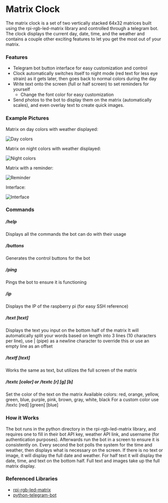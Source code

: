 # Matrix Clock

The matrix clock is a set of two vertically stacked 64x32 matrices built using the rpi-rgb-led-matrix library and controlled through a telegram bot. The clock displays the current day, date, time, and the weather and contains a couple other exciting features to let you get the most out of your matrix.

### Features
- Telegram bot button interface for easy customization and control
- Clock automatically switches itself to night mode (red text for less eye strain) as it gets later, then goes back to normal colors during the day
- Write text onto the screen (full or half screen) to set reminders for yourself
	- Change the font color for easy customization
- Send photos to the bot to display them on the matrix (automatically scales), and even overlay text to create quick images.

### Example Pictures
Matrix on day colors with weather displayed:


![Day colors](https://i.imgur.com/1ETmAOj.jpg "Day colors")

Matrix on night colors with weather displayed:


![Night colors](https://i.imgur.com/OOEOef5.jpg "Night colors")

Matrix with a reminder:


![Reminder](https://i.imgur.com/9ZzBVqw.jpg "Reminder")

Interface:


![Interface](https://i.imgur.com/cHN4hDS.jpg "Interface")

### Commands
##### /help
Displays all the commands the bot can do with their usage

##### /buttons
Generates the control buttons for the bot

##### /ping
Pings the bot to ensure it is functioning

##### /ip
Displays the IP of the raspberry pi (for easy SSH reference)

##### /text [text]
Displays the text you input on the bottom half of the matrix
It will automatically split your words based on length into 3 lines (10 characters per line), use | (pipe) as a newline character to override this or use an empty line as an offset

##### /textf [text]
Works the same as text, but utilizes the full screen of the matrix

##### /textc [color] or /textc [r] [g] [b]
Set the color of the text on the matrix
Available colors: red, orange, yellow, green, blue, purple, pink, brown, gray, white, black
For a custom color use /textc [red] [green] [blue]

### How it Works
The bot runs in the python directory in the rpi-rgb-led-matrix library, and requires one to fill in their bot API key, weather API link, and username (for authentication purposes). Afterwards run the bot in a screen to ensure it is consistently on. Every second the bot polls the system for the time and weather, then displays what is necessary on the screen. If there is no text or image, it will display the full date and weather. For half text it will display the date, time, and text on the bottom half. Full text and images take up the full matrix display.

### Referenced Libraries
- [rpi-rgb-led-matrix](https://github.com/hzeller/rpi-rgb-led-matrix "rpi-rgb-led-matrix")
- [python-telegram-bot](https://github.com/python-telegram-bot/python-telegram-bot "python-telegram-bot")
